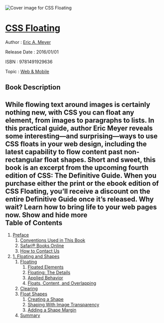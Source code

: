 ![Cover image for CSS Floating](https://imgdetail.ebookreading.net/cover/cover/web_mobile/EB9781491929636.jpg)

[CSS Floating](https://ebookreading.net/view/book/CSS+Floating-EB9781491929636_1.html "CSS Floating")
====================================================================================================================

Author : [Eric A. Meyer](https://ebookreading.net/search/author/Eric+A.+Meyer)

Release Date : 2016/01/01

ISBN : 9781491929636

Topic : [Web & Mobile](https://ebookreading.net/search/category/web-mobile)

Book Description
-----------------

 While flowing text around images is certainly nothing new, with CSS you can float any element, from images to paragraphs to lists. In this practical guide, author Eric Meyer reveals some interesting—and surprising—ways to use CSS floats in your web design, including the latest capability to flow content past non-rectangular float shapes.
Short and sweet, this book is an excerpt from the upcoming fourth edition of CSS: The Definitive Guide. When you purchase either the print or the ebook edition of CSS Floating, you’ll receive a discount on the entire Definitive Guide once it’s released. Why wait? Learn how to bring life to your web pages now.
        Show and hide more                
Table of Contents
-----------------

1. [Preface](https://ebookreading.net/view/book/CSS+Floating-EB9781491929636_4.html#idp2372112)
    1. [Conventions Used in This Book](https://ebookreading.net/view/book/CSS+Floating-EB9781491929636_4.html#idm48880)
    1. [Safari® Books Online](https://ebookreading.net/view/book/CSS+Floating-EB9781491929636_4.html#idm277472)
    1. [How to Contact Us](https://ebookreading.net/view/book/CSS+Floating-EB9781491929636_4.html#idm238944)
1. [1. Floating and Shapes](https://ebookreading.net/view/book/CSS+Floating-EB9781491929636_5.html#floating_and_shapes)
    1. [Floating](https://ebookreading.net/view/book/CSS+Floating-EB9781491929636_5.html#floating)
        1. [Floated Elements](https://ebookreading.net/view/book/CSS+Floating-EB9781491929636_5.html#floated_elements)
        1. [Floating: The Details](https://ebookreading.net/view/book/CSS+Floating-EB9781491929636_5.html#floating_the_detail)
        1. [Applied Behavior](https://ebookreading.net/view/book/CSS+Floating-EB9781491929636_5.html#applied_behavior)
        1. [Floats, Content, and Overlapping](https://ebookreading.net/view/book/CSS+Floating-EB9781491929636_5.html#floats_content_and_)
    1. [Clearing](https://ebookreading.net/view/book/CSS+Floating-EB9781491929636_5.html#clearing)
    1. [Float Shapes](https://ebookreading.net/view/book/CSS+Floating-EB9781491929636_5.html#float_shapes)
        1. [Creating a Shape](https://ebookreading.net/view/book/CSS+Floating-EB9781491929636_5.html#creating_a_shape)
        1. [Shaping With Image Transparency](https://ebookreading.net/view/book/CSS+Floating-EB9781491929636_5.html#shaping_with_image_)
        1. [Adding a Shape Margin](https://ebookreading.net/view/book/CSS+Floating-EB9781491929636_5.html#adding_a_shape_marg)
    1. [Summary](https://ebookreading.net/view/book/CSS+Floating-EB9781491929636_5.html#summary)
